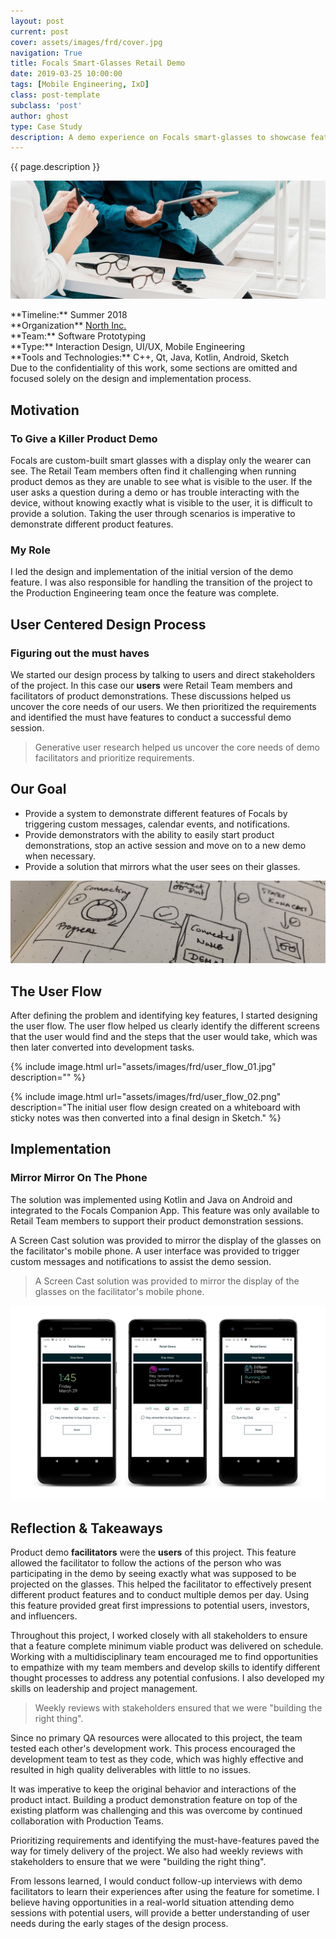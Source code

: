 ```yaml
---
layout: post
current: post
cover: assets/images/frd/cover.jpg
navigation: True
title: Focals Smart-Glasses Retail Demo
date: 2019-03-25 10:00:00
tags: [Mobile Engineering, IxD]
class: post-template
subclass: 'post'
author: ghost
type: Case Study
description: A demo experience on Focals smart-glasses to showcase features of the product to potential customers.
---
```

{{ page.description }}

![Image](assets/images/frd/cover.jpg#full)

<span class="project-intro">
**Timeline:** Summer 2018<br />
**Organization** <a href="https://www.bynorth.com/" target="external">North Inc.</a><br />
**Team:** Software Prototyping<br />
**Type:** Interaction Design, UI/UX, Mobile Engineering<br />
**Tools and Technologies:** C++, Qt, Java, Kotlin, Android, Sketch<br />
</span>

<div class="full-width">
  <div class="wrap">Due to the confidentiality of this work, some sections are omitted and focused solely on the design and implementation process.</div>
</div>

## Motivation
### To Give a Killer Product Demo
Focals are custom-built smart glasses with a display only the wearer can see. The Retail Team members often find it challenging when running product demos as they are unable to see what is visible to the user. If the user asks a question during a demo or has trouble interacting with the device, without knowing exactly what is visible to the user, it is difficult to provide a solution. Taking the user through scenarios is imperative to demonstrate different product features.

### My Role
I led the design and implementation of the initial version of the demo feature.
I was also responsible for handling the transition of the project to the Production Engineering team once the feature was complete.

## User Centered Design Process
### Figuring out the must haves
We started our design process by talking to users and direct stakeholders of the project. In this case our **users** were Retail Team members and facilitators of product demonstrations. These discussions helped us uncover the core needs of our users. We then prioritized the requirements and identified the must have features to conduct a successful demo session.

> Generative user research helped us uncover the core needs of demo facilitators and prioritize requirements.

## Our Goal
- Provide a system to demonstrate different features of Focals by triggering custom messages, calendar events, and notifications.
- Provide demonstrators with the ability to easily start product demonstrations, stop an active session and move on to a new demo when necessary.
- Provide a solution that mirrors what the user sees on their glasses.

![Image](assets/images/frd/user_flow_00.jpg#full)

## The User Flow
After defining the problem and identifying key features, I started designing the user flow. The user flow helped us clearly identify the different screens that the user would find and the steps that the user would take, which was then later converted into development tasks.

{% include image.html url="assets/images/frd/user_flow_01.jpg" description="" %}

{% include image.html url="assets/images/frd/user_flow_02.png" description="The initial user flow design created on a whiteboard with sticky notes was then converted into a final design in Sketch." %}

## Implementation
### Mirror Mirror On The Phone
The solution was implemented using Kotlin and Java on Android and integrated to the Focals Companion App. This feature was only available to Retail Team members to support their product demonstration sessions.

A Screen Cast solution was provided to mirror the display of the glasses on the facilitator's mobile phone. A user interface was provided to trigger custom messages and notifications to assist the demo session.

> A Screen Cast solution was provided to mirror the display of the glasses on the facilitator's mobile phone.

![Image](assets/images/frd/screens.png)

## Reflection & Takeaways
Product demo **facilitators** were the **users** of this project. This feature allowed the facilitator to follow the actions of the person who was participating in the demo by seeing exactly what was supposed to be projected on the glasses. This helped the facilitator to effectively present different product features and to conduct multiple demos per day. Using this feature provided great first impressions to potential users, investors, and influencers.

Throughout this project, I worked closely with all stakeholders to ensure that a feature complete minimum viable product was delivered on schedule. Working with a multidisciplinary team encouraged me to find opportunities to empathize with my team members and develop skills to identify different thought processes to address any potential confusions. I also developed my skills on leadership and project management.

> Weekly reviews with stakeholders ensured that we were "building the right thing".

Since no primary QA resources were allocated to this project, the team tested each other's development work. This process encouraged the development team to test as they code, which was highly effective and resulted in high quality deliverables with little to no issues.

It was imperative to keep the original behavior and interactions of the product intact. Building a product demonstration feature on top of the existing platform was challenging and this was overcome by continued collaboration with Production Teams.

Prioritizing requirements and identifying the must-have-features paved the way for timely delivery of the project. We also had weekly reviews with stakeholders to ensure that we were "building the right thing".

From lessons learned, I would conduct follow-up interviews with demo facilitators to learn their experiences after using the feature for sometime. I believe having opportunities in a real-world situation attending demo sessions with potential users, will provide a better understanding of user needs during the early stages of the design process.
